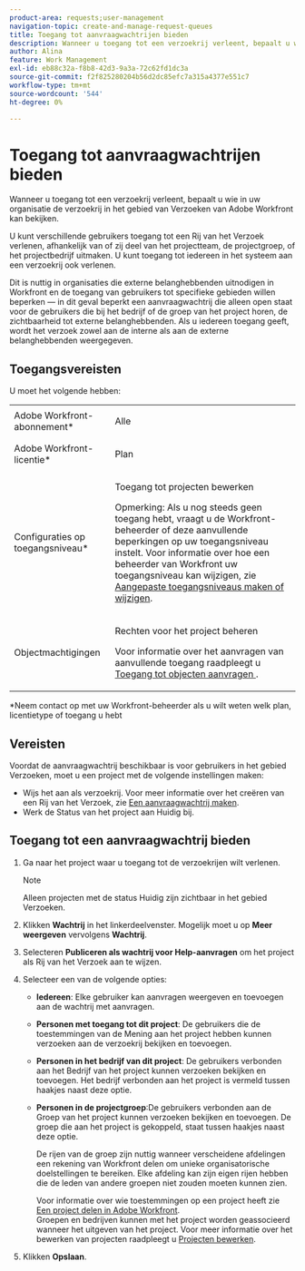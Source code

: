 ```yaml
---
product-area: requests;user-management
navigation-topic: create-and-manage-request-queues
title: Toegang tot aanvraagwachtrijen bieden
description: Wanneer u toegang tot een verzoekrij verleent, bepaalt u wie in uw organisatie de verzoekrij in het gebied van Verzoeken van Adobe Workfront kan bekijken.
author: Alina
feature: Work Management
exl-id: eb88c32a-f8b8-42d3-9a3a-72c62fd1dc3a
source-git-commit: f2f825280204b56d2dc85efc7a315a4377e551c7
workflow-type: tm+mt
source-wordcount: '544'
ht-degree: 0%

---
```


# Toegang tot aanvraagwachtrijen bieden

Wanneer u toegang tot een verzoekrij verleent, bepaalt u wie in uw organisatie de verzoekrij in het gebied van Verzoeken van Adobe Workfront kan bekijken.

U kunt verschillende gebruikers toegang tot een Rij van het Verzoek verlenen, afhankelijk van of zij deel van het projectteam, de projectgroep, of het projectbedrijf uitmaken. U kunt toegang tot iedereen in het systeem aan een verzoekrij ook verlenen. 

Dit is nuttig in organisaties die externe belanghebbenden uitnodigen in Workfront en de toegang van gebruikers tot specifieke gebieden willen beperken — in dit geval beperkt een aanvraagwachtrij die alleen open staat voor de gebruikers die bij het bedrijf of de groep van het project horen, de zichtbaarheid tot externe belanghebbenden. Als u iedereen toegang geeft, wordt het verzoek zowel aan de interne als aan de externe belanghebbenden weergegeven.

## Toegangsvereisten

U moet het volgende hebben:

<table style="table-layout:auto"> 
 <col> 
 <col> 
 <tbody> 
  <tr> 
   <td role="rowheader">Adobe Workfront-abonnement*</td> 
   <td> <p>Alle </p> </td> 
  </tr> 
  <tr> 
   <td role="rowheader">Adobe Workfront-licentie*</td> 
   <td> <p>Plan </p> </td> 
  </tr> 
  <tr> 
   <td role="rowheader">Configuraties op toegangsniveau*</td> 
   <td> <p>Toegang tot projecten bewerken</p> <p>Opmerking: Als u nog steeds geen toegang hebt, vraagt u de Workfront-beheerder of deze aanvullende beperkingen op uw toegangsniveau instelt. Voor informatie over hoe een beheerder van Workfront uw toegangsniveau kan wijzigen, zie <a href="../../../administration-and-setup/add-users/configure-and-grant-access/create-modify-access-levels.md" class="MCXref xref">Aangepaste toegangsniveaus maken of wijzigen</a>.</p> </td> 
  </tr> 
  <tr> 
   <td role="rowheader">Objectmachtigingen</td> 
   <td> <p> Rechten voor het project beheren</p> <p>Voor informatie over het aanvragen van aanvullende toegang raadpleegt u <a href="../../../workfront-basics/grant-and-request-access-to-objects/request-access.md" class="MCXref xref">Toegang tot objecten aanvragen </a>.</p> </td> 
  </tr> 
 </tbody> 
</table>

&#42;Neem contact op met uw Workfront-beheerder als u wilt weten welk plan, licentietype of toegang u hebt

## Vereisten

Voordat de aanvraagwachtrij beschikbaar is voor gebruikers in het gebied Verzoeken, moet u een project met de volgende instellingen maken:

* Wijs het aan als verzoekrij. Voor meer informatie over het creëren van een Rij van het Verzoek, zie [Een aanvraagwachtrij maken](../../../manage-work/requests/create-and-manage-request-queues/create-request-queue.md).
* Werk de Status van het project aan Huidig bij.

## Toegang tot een aanvraagwachtrij bieden

1. Ga naar het project waar u toegang tot de verzoekrijen wilt verlenen.

   >[!NOTE]
   >
   >Alleen projecten met de status Huidig zijn zichtbaar in het gebied Verzoeken.

1. Klikken **Wachtrij** in het linkerdeelvenster. Mogelijk moet u op **Meer weergeven** vervolgens **Wachtrij**.
1. Selecteren **Publiceren als wachtrij voor Help-aanvragen** om het project als Rij van het Verzoek aan te wijzen.
1. Selecteer een van de volgende opties:

   * **Iedereen**: Elke gebruiker kan aanvragen weergeven en toevoegen aan de wachtrij met aanvragen.
   * **Personen met toegang tot dit project**: De gebruikers die de toestemmingen van de Mening aan het project hebben kunnen verzoeken aan de verzoekrij bekijken en toevoegen. 
   * **Personen in het bedrijf van dit project**: De gebruikers verbonden aan het Bedrijf van het project kunnen verzoeken bekijken en toevoegen. Het bedrijf verbonden aan het project is vermeld tussen haakjes naast deze optie. 
   * **Personen in de projectgroep**:De gebruikers verbonden aan de Groep van het project kunnen verzoeken bekijken en toevoegen. De groep die aan het project is gekoppeld, staat tussen haakjes naast deze optie.

      De rijen van de groep zijn nuttig wanneer verscheidene afdelingen een rekening van Workfront delen om unieke organisatorische doelstellingen te bereiken. Elke afdeling kan zijn eigen rijen hebben die de leden van andere groepen niet zouden moeten kunnen zien.

      Voor informatie over wie toestemmingen op een project heeft zie [Een project delen in Adobe Workfront](../../../workfront-basics/grant-and-request-access-to-objects/share-a-project.md).\
      Groepen en bedrijven kunnen met het project worden geassocieerd wanneer het uitgeven van het project. Voor meer informatie over het bewerken van projecten raadpleegt u [Projecten bewerken](../../../manage-work/projects/manage-projects/edit-projects.md).

1. Klikken **Opslaan**.
